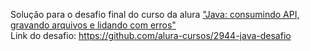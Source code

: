Solução para o desafio final do curso da alura 
<a href="https://cursos.alura.com.br/course/java-consumindo-api-gravando-arquivos-lidando-erros">
    "Java: consumindo API, gravando arquivos e lidando com erros"
</a>
<br>
Link do desafio:
<a href="https://github.com/alura-cursos/2944-java-desafio">
    https://github.com/alura-cursos/2944-java-desafio
</a>